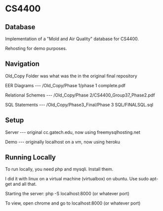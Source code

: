 # CS4400
## Database
Implementation of a "Mold and Air Quality" database for CS4400.

Rehosting for demo purposes.

## Navigation
Old_Copy Folder was what was the in the original final repository

EER Diagrams --- /Old_Copy/Phase 1/phase 1 complete.pdf

Relational Schemes --- /Old_Copy/Phase 2/CS4400_Group37_Phase2.pdf

SQL Statements --- /Old_Copy/Phase3_Final/Phase 3 SQL/FINALSQL.sql

## Setup
Server --- original cc.gatech.edu, now using freemysqlhosting.net

Demo --- originally localhost on a vm, now using heroku

## Running Locally
To run locally, you need php and mysqli. Install them.

I did it with linux on a virtual machine (virtualbox) on ubuntu. Use sudo apt-get and all that.

Starting the server: php -S localhost:8000 (or whatever port)

To view, open chrome and go to localhost:8000 (or whatever port)
